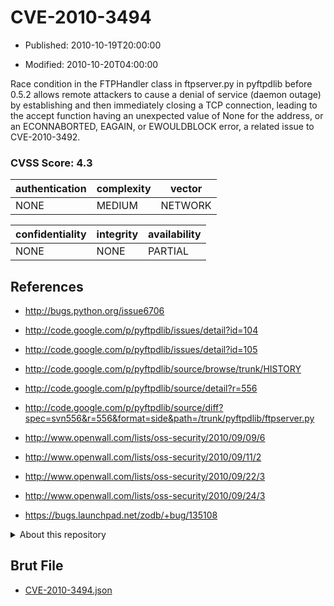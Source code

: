 # CVE-2010-3494

- Published: 2010-10-19T20:00:00

- Modified: 2010-10-20T04:00:00

Race condition in the FTPHandler class in ftpserver.py in pyftpdlib before 0.5.2 allows remote attackers to cause a denial of service (daemon outage) by establishing and then immediately closing a TCP connection, leading to the accept function having an unexpected value of None for the address, or an ECONNABORTED, EAGAIN, or EWOULDBLOCK error, a related issue to CVE-2010-3492.

### CVSS Score: **4.3**

| authentication | complexity | vector |
| --- | --- | --- |
| NONE | MEDIUM | NETWORK |

| confidentiality | integrity | availability |
| --- | --- | --- |
| NONE | NONE | PARTIAL |

## References

* http://bugs.python.org/issue6706

* http://code.google.com/p/pyftpdlib/issues/detail?id=104

* http://code.google.com/p/pyftpdlib/issues/detail?id=105

* http://code.google.com/p/pyftpdlib/source/browse/trunk/HISTORY

* http://code.google.com/p/pyftpdlib/source/detail?r=556

* http://code.google.com/p/pyftpdlib/source/diff?spec=svn556&r=556&format=side&path=/trunk/pyftpdlib/ftpserver.py

* http://www.openwall.com/lists/oss-security/2010/09/09/6

* http://www.openwall.com/lists/oss-security/2010/09/11/2

* http://www.openwall.com/lists/oss-security/2010/09/22/3

* http://www.openwall.com/lists/oss-security/2010/09/24/3

* https://bugs.launchpad.net/zodb/+bug/135108

<details>
<summary>About this repository</summary> 

  This repository is part of the project [Live Hack CVE](https://github.com/Live-Hack-CVE). Main website can be found [www.live-hack.org](https://www.live-hack.org) 
  
  Made by [Sn0wAlice](https://github.com/Sn0wAlice) for the people that care about security and need to have a feed of the latest CVEs. Hope you enjoy it, don't forget to star the repo and follow me on [Twitter](https://twitter.com/Sn0wAlice) and [Github](https://github.com/Sn0wAlice). And that is my [personnal website](https://www.alice-snow.me/)

  - [Home Page](https://github.com/Live-Hack-CVE)
  - [Framework](https://github.com/Live-Hack-CVE/cve-framework)
  - [CVE database](https://github.com/Live-Hack-CVE/full_database)
  - [Changelog](https://github.com/Live-Hack-CVE/Changelog)
</details>

## Brut File

* [CVE-2010-3494.json](https://raw.githubusercontent.com/Live-Hack-CVE/full_database/main/cves/2010/CVE-2010-3494.json)

